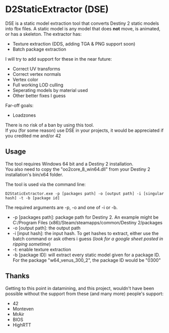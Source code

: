 # D2StaticExtractor (DSE)
DSE is a static model extraction tool that converts Destiny 2 static models into fbx files. A static model is any model that does **not** move, is animated, or has a skeleton. The extractor has:
- Texture extraction (DDS, adding TGA & PNG support soon)
- Batch package extraction  

I will try to add support for these in the near future:
- Correct UV transforms
- Correct vertex normals
- Vertex color
- Full working LOD culling
- Seperating models by material used
- Other better fixes I guess  

Far-off goals:
- Loadzones  

There is no risk of a ban by using this tool.  
If you (for some reason) use DSE in your projects, it would be appreciated if you credited me and/or 42 

## Usage

The tool requires Windows 64 bit and a Destiny 2 installation.  
You also need to copy the "oo2core_8_win64.dll" from your Destiny 2 installation's bin/x64 folder.

The tool is used via the command line:

`D2StaticExtractor.exe -p [packages path] -o [output path] -i [singular hash] -t -b [package id]`

The required arguments are -p, -o and one of -i or -b.
- -p \[packages path]: package path for Destiny 2. An example might be C:/Program Files (x86)/Steam/steamapps/common/Destiny 2/packages
- -o \[output path]: the output path
- -i \[input hash]: the input hash. To get hashes to extract, either use the batch command or ask others i guess (*look for a google sheet posted in ripping sometime*)
- -t: enable texture extraction
- -b \[package ID]: will extract every static model given for a package ID. For the package "w64_venus_300_2", the package ID would be "0300"  

## Thanks
Getting to this point in datamining, and this project, wouldn't have been possible without the support from these (and many more) people's support:
- 42
- Monteven
- MrAir
- BIOS
- HighRTT
